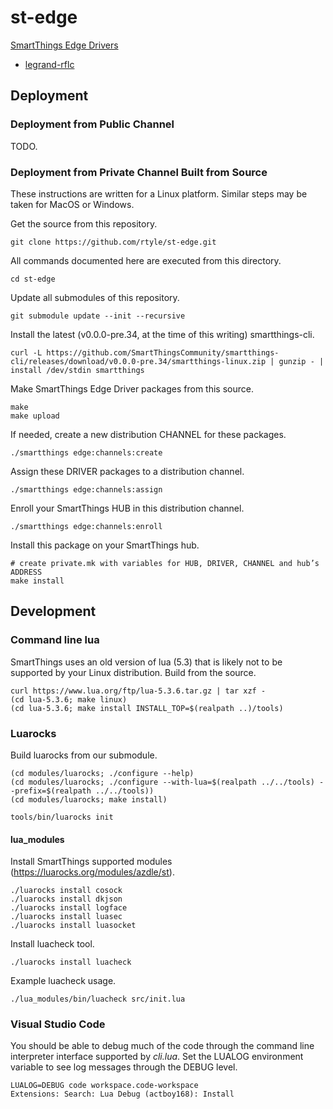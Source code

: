 # st-edge

[SmartThings Edge Drivers](https://community.smartthings.com/t/preview-smartthings-managed-edge-device-drivers)

* [legrand-rflc](https://github.com/rtyle/st-edge/blob/master/driver/legrand-rflc/README.md)

## Deployment

### Deployment from Public Channel

TODO.

### Deployment from Private Channel Built from Source

These instructions are written for a Linux platform. Similar steps may be taken for MacOS or Windows.

Get the source from this repository.

	git clone https://github.com/rtyle/st-edge.git

All commands documented here are executed from this directory.

	cd st-edge

Update all submodules of this repository.

	git submodule update --init --recursive

Install the latest (v0.0.0-pre.34, at the time of this writing) smartthings-cli.

	curl -L https://github.com/SmartThingsCommunity/smartthings-cli/releases/download/v0.0.0-pre.34/smartthings-linux.zip | gunzip - | install /dev/stdin smartthings

Make SmartThings Edge Driver packages from this source.

	make
	make upload

If needed, create a new distribution CHANNEL for these packages.

	./smartthings edge:channels:create

Assign these DRIVER packages to a distribution channel.

	./smartthings edge:channels:assign

Enroll your SmartThings HUB in this distribution channel.

	./smartthings edge:channels:enroll

Install this package on your SmartThings hub.

	# create private.mk with variables for HUB, DRIVER, CHANNEL and hub’s ADDRESS
	make install

## Development

### Command line lua

SmartThings uses an old version of lua (5.3) that is likely not to be supported by your Linux distribution.
Build from the source.

	curl https://www.lua.org/ftp/lua-5.3.6.tar.gz | tar xzf -
	(cd lua-5.3.6; make linux)
	(cd lua-5.3.6; make install INSTALL_TOP=$(realpath ..)/tools)

### Luarocks

Build luarocks from our submodule.

	(cd modules/luarocks; ./configure --help)
	(cd modules/luarocks; ./configure --with-lua=$(realpath ../../tools) --prefix=$(realpath ../../tools))
	(cd modules/luarocks; make install)

	tools/bin/luarocks init

#### lua_modules

Install SmartThings supported modules (https://luarocks.org/modules/azdle/st).

	./luarocks install cosock
	./luarocks install dkjson
	./luarocks install logface
	./luarocks install luasec
	./luarocks install luasocket

Install luacheck tool.

	./luarocks install luacheck

Example luacheck usage.

	./lua_modules/bin/luacheck src/init.lua

### Visual Studio Code

You should be able to debug much of the code through the command line interpreter interface supported by *cli.lua*.
Set the LUALOG environment variable to see log messages through the DEBUG level.

	LUALOG=DEBUG code workspace.code-workspace
	Extensions: Search: Lua Debug (actboy168): Install
